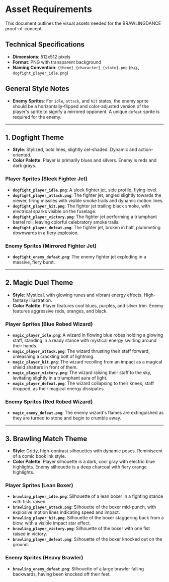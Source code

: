 # Asset Requirements

This document outlines the visual assets needed for the BRAWLINGDANCE proof-of-concept.

## Technical Specifications
- **Dimensions**: 512x512 pixels
- **Format**: PNG with transparent background
- **Naming Convention**: `{theme}_{character}_{state}.png` (e.g., `dogfight_player_idle.png`)

## General Style Notes
- **Enemy Sprites**: For `idle`, `attack`, and `hit` states, the enemy sprite should be a horizontally-flipped and color-adjusted version of the player's sprite to signify a mirrored opponent. A unique `defeat` sprite is required for the enemy.

---

## 1. Dogfight Theme
- **Style**: Stylized, bold lines, slightly cel-shaded. Dynamic and action-oriented.
- **Color Palette**: Player is primarily blues and silvers. Enemy is reds and dark grays.

### Player Sprites (Sleek Fighter Jet)
- **`dogfight_player_idle.png`**: A sleek fighter jet, side profile, flying level.
- **`dogfight_player_attack.png`**: The fighter jet, angled slightly towards the viewer, firing missiles with visible smoke trails and dynamic motion lines.
- **`dogfight_player_hit.png`**: The fighter jet trailing black smoke, with electrical sparks visible on the fuselage.
- **`dogfight_player_victory.png`**: The fighter jet performing a triumphant barrel roll, leaving colorful celebratory smoke trails.
- **`dogfight_player_defeat.png`**: The fighter jet, broken in half, plummeting downwards in a fiery explosion.

### Enemy Sprites (Mirrored Fighter Jet)
- **`dogfight_enemy_defeat.png`**: The enemy fighter jet exploding in a massive, fiery burst.

---

## 2. Magic Duel Theme
- **Style**: Mystical, with glowing runes and vibrant energy effects. High-fantasy illustration.
- **Color Palette**: Player features cool blues, purples, and silver trim. Enemy features aggressive reds, oranges, and black.

### Player Sprites (Blue Robed Wizard)
- **`magic_player_idle.png`**: A wizard in flowing blue robes holding a glowing staff, standing in a ready stance with mystical energy swirling around their hands.
- **`magic_player_attack.png`**: The wizard thrusting their staff forward, unleashing a crackling bolt of lightning.
- **`magic_player_hit.png`**: The wizard recoiling from an impact as a magical shield shatters in front of them.
- **`magic_player_victory.png`**: The wizard raising their staff to the sky, levitating slightly in a triumphant aura of light.
- **`magic_player_defeat.png`**: The wizard collapsing to their knees, staff dropped, as their magical energy dissipates.

### Enemy Sprites (Red Robed Wizard)
- **`magic_enemy_defeat.png`**: The enemy wizard's flames are extinguished as they are turned to stone and begin to crumble away.

---

## 3. Brawling Match Theme
- **Style**: Gritty, high-contrast silhouettes with dynamic poses. Reminiscent of a comic book ink style.
- **Color Palette**: Player silhouette is a dark, cool gray with electric blue highlights. Enemy silhouette is a deep charcoal with fiery orange highlights.

### Player Sprites (Lean Boxer)
- **`brawling_player_idle.png`**: Silhouette of a lean boxer in a fighting stance with fists raised.
- **`brawling_player_attack.png`**: Silhouette of the boxer mid-punch, with explosive motion lines indicating speed and impact.
- **`brawling_player_hit.png`**: Silhouette of the boxer staggering back from a blow, with a visible impact star effect.
- **`brawling_player_victory.png`**: Silhouette of the boxer with one fist raised in victory.
- **`brawling_player_defeat.png`**: Silhouette of the boxer knocked out on the ground.

### Enemy Sprites (Heavy Brawler)
- **`brawling_enemy_defeat.png`**: Silhouette of a large brawler falling backwards, having been knocked off their feet.
